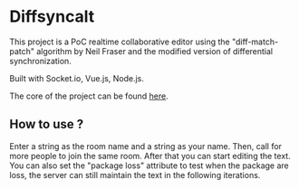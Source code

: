 # Diffsyncalt

This project is a PoC realtime collaborative editor using the "diff-match-patch" algorithm by Neil Fraser and the modified version of differential synchronization.

Built with Socket.io, Vue.js, Node.js.

The core of the project can be found [here](https://github.com/polarity-cf/diffsyncalter).

## How to use ?

Enter a string as the room name and a string as your name. Then, call for more people to join the same room. After that you can start editing the text. You can also set the "package loss" attribute to test when the package are loss, the server can still maintain the text in the following iterations.